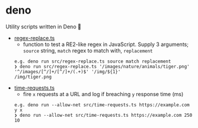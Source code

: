 # deno

Utility scripts written in Deno 🦕

- [regex-replace.ts](./src/regex-replace.ts)
  - function to test a RE2-like regex in JavaScript. Supply 3 arguments;
    `source` string, `match` regex to match with, `replacement`
  ```
  e.g. deno run src/regex-replace.ts source match replacement
  ❯ deno run src/regex-replace.ts '/images/nature/animals/tiger.png' '^/images/[^/]+/[^/]+/(.+)$' '/img/${1}'
  /img/tiger.png
  ```
- [time-requests.ts](./src/time-requests.ts)
  - fire `x` requests at a URL and log if breaching `y` response time (ms)
  ```
  e.g. deno run --allow-net src/time-requests.ts https://example.com y x
  ❯ deno run --allow-net src/time-requests.ts https://example.com 250 10
  ```
